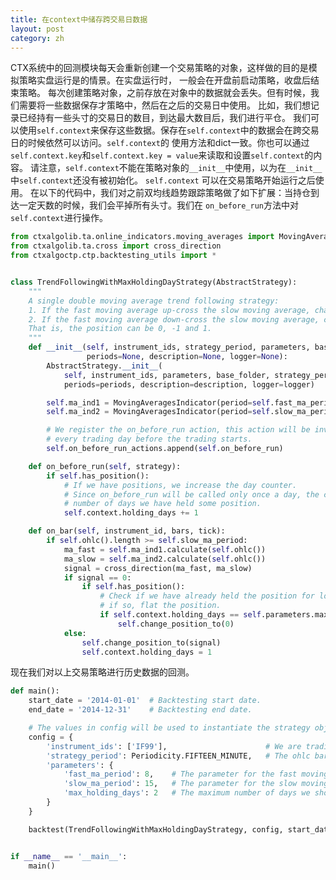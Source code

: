 ```yaml
---
title: 在context中储存跨交易日数据
layout: post
category: zh
---
```


CTX系统中的回测模块每天会重新创建一个交易策略的对象，这样做的目的是模拟策略实盘运行是的情景。在实盘运行时，
一般会在开盘前启动策略，收盘后结束策略。
每次创建策略对象，之前存放在对象中的数据就会丢失。但有时候，我们需要将一些数据保存才策略中，然后在之后的交易日中使用。
比如，我们想记录已经持有一些头寸的交易日的数目，到达最大数目后，我们进行平仓。
我们可以使用`self.context`来保存这些数据。保存在`self.context`中的数据会在跨交易日的时候依然可以访问。`self.context`的
使用方法和dict一致。你也可以通过`self.context.key`和`self.context.key = value`来读取和设置`self.context`的内容。
请注意，`self.context`不能在策略对象的`__init__`中使用，以为在`__init__`中`self.context`还没有被初始化。 `self.context`
可以在交易策略开始运行之后使用。
在以下的代码中，我们对之前双均线趋势跟踪策略做了如下扩展：当持仓到达一定天数的时候，我们会平掉所有头寸。我们在
`on_before_run`方法中对`self.context`进行操作。

```python
from ctxalgolib.ta.online_indicators.moving_averages import MovingAveragesIndicator
from ctxalgolib.ta.cross import cross_direction
from ctxalgoctp.ctp.backtesting_utils import *


class TrendFollowingWithMaxHoldingDayStrategy(AbstractStrategy):
    """
    A single double moving average trend following strategy:
    1. If the fast moving average up-cross the slow moving average, change position to 1.
    2. If the fast moving average down-cross the slow moving average, change position to -1.
    That is, the position can be 0, -1 and 1.
    """
    def __init__(self, instrument_ids, strategy_period, parameters, base_folder,
                 periods=None, description=None, logger=None):
        AbstractStrategy.__init__(
            self, instrument_ids, parameters, base_folder, strategy_period=strategy_period,
            periods=periods, description=description, logger=logger)

        self.ma_ind1 = MovingAveragesIndicator(period=self.fast_ma_period)
        self.ma_ind2 = MovingAveragesIndicator(period=self.slow_ma_period)

        # We register the on_before_run action, this action will be invoked
        # every trading day before the trading starts.
        self.on_before_run_actions.append(self.on_before_run)

    def on_before_run(self, strategy):
        if self.has_position():
            # If we have positions, we increase the day counter.
            # Since on_before_run will be called only once a day, the counter then records the
            # number of days we have held some position.
            self.context.holding_days += 1

    def on_bar(self, instrument_id, bars, tick):
        if self.ohlc().length >= self.slow_ma_period:
            ma_fast = self.ma_ind1.calculate(self.ohlc())
            ma_slow = self.ma_ind2.calculate(self.ohlc())
            signal = cross_direction(ma_fast, ma_slow)
            if signal == 0:
                if self.has_position():
                    # Check if we have already held the position for long enough,
                    # if so, flat the position.
                    if self.context.holding_days == self.parameters.max_holding_days:
                        self.change_position_to(0)
            else:
                self.change_position_to(signal)
                self.context.holding_days = 1
```

现在我们对以上交易策略进行历史数据的回测。

```python
def main():
    start_date = '2014-01-01'  # Backtesting start date.
    end_date = '2014-12-31'    # Backtesting end date.

    # The values in config will be used to instantiate the strategy objects by the backtest method.
    config = {
        'instrument_ids': ['IF99'],                      # We are trading this future instrument.
        'strategy_period': Periodicity.FIFTEEN_MINUTE,   # The ohlc bar granularity on which trading happens.
        'parameters': {
            'fast_ma_period': 8,    # The parameter for the fast moving average.
            'slow_ma_period': 15,   # The parameter for the slow moving average.
            'max_holding_days': 2   # The maximum number of days we should hold a position.
        }
    }

    backtest(TrendFollowingWithMaxHoldingDayStrategy, config, start_date, end_date)


if __name__ == '__main__':
    main()

```
